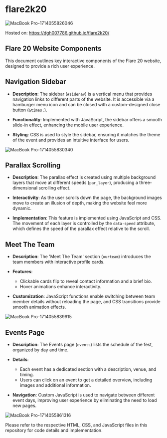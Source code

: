 # flare2k20

![MacBook Pro-1714055826046](https://github.com/dgh007786/flare2k20/assets/41314977/016e03ce-aaf6-4bef-965d-a913bdcc83e0)


Hosted on: https://dgh007786.github.io/flare2k20/

## Flare 20 Website Components

This document outlines key interactive components of the Flare 20 website, designed to provide a rich user experience.

## Navigation Sidebar

- **Description**: The sidebar (`#sidenav`) is a vertical menu that provides navigation links to different parts of the website. It is accessible via a hamburger menu icon and can be closed with a custom-designed close button (`&times;`).
  
- **Functionality**: Implemented with JavaScript, the sidebar offers a smooth slide-in effect, enhancing the mobile user experience.

- **Styling**: CSS is used to style the sidebar, ensuring it matches the theme of the event and provides an intuitive interface for users.

![MacBook Pro-1714055830340](https://github.com/dgh007786/flare2k20/assets/41314977/9e2f2cb0-cbc0-44f5-98b0-f0ba6d53fe85)


## Parallax Scrolling

- **Description**: The parallax effect is created using multiple background layers that move at different speeds (`par_layer`), producing a three-dimensional scrolling effect.

- **Interactivity**: As the user scrolls down the page, the background images move to create an illusion of depth, making the website feel more dynamic.

- **Implementation**: This feature is implemented using JavaScript and CSS. The movement of each layer is controlled by the `data-speed` attribute, which defines the speed of the parallax effect relative to the scroll.

## Meet The Team

- **Description**: The 'Meet The Team' section (`ourteam`) introduces the team members with interactive profile cards.

- **Features**:
  - Clickable cards flip to reveal contact information and a brief bio.
  - Hover animations enhance interactivity.

- **Customization**: JavaScript functions enable switching between team member details without reloading the page, and CSS transitions provide smooth animation effects.

![MacBook Pro-1714055839915](https://github.com/dgh007786/flare2k20/assets/41314977/3c093f4b-5e91-42eb-911e-984c856114b1)


## Events Page

- **Description**: The Events page (`events`) lists the schedule of the fest, organized by day and time.

- **Details**:
  - Each event has a dedicated section with a description, venue, and timing.
  - Users can click on an event to get a detailed overview, including images and additional information.

- **Navigation**: Custom JavaScript is used to navigate between different event days, improving user experience by eliminating the need to load new pages.


![MacBook Pro-1714055861316](https://github.com/dgh007786/flare2k20/assets/41314977/38e02153-0014-46ac-8eef-2ac6ea73db40)



Please refer to the respective HTML, CSS, and JavaScript files in this repository for code details and implementation.




